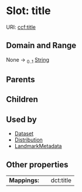 
# Slot: title




URI: [ccf:title](http://purl.org/ccf/title)


## Domain and Range

None &#8594;  <sub>0..1</sub> [String](types/String.md)

## Parents


## Children


## Used by

 * [Dataset](Dataset.md)
 * [Distribution](Distribution.md)
 * [LandmarkMetadata](LandmarkMetadata.md)

## Other properties

|  |  |  |
| --- | --- | --- |
| **Mappings:** | | dct:title |

